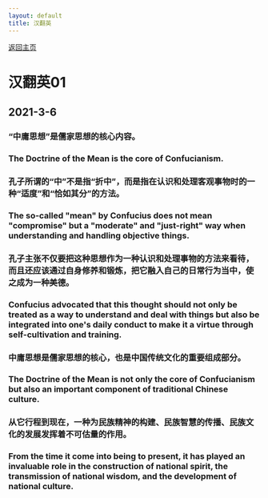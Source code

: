 ```yaml
---
layout: default
title: 汉翻英
---
```


[返回主页](index.html)

# 汉翻英01

## 2021-3-6

### “中庸思想”是儒家思想的核心内容。
### The Doctrine of the Mean is the core of Confucianism.

### 孔子所谓的“中”不是指“折中”，而是指在认识和处理客观事物时的一种“适度”和“恰如其分”的方法。
### The so-called "mean" by Confucius does not mean "compromise" but a "moderate" and "just-right" way when understanding and handling objective things.

### 孔子主张不仅要把这种思想作为一种认识和处理事物的方法来看待，而且还应该通过自身修养和锻炼，把它融入自己的日常行为当中，使之成为一种美德。
### Confucius advocated that this thought should not only be treated as a way to understand and deal with things but also be integrated into one's daily conduct to make it a virtue through self-cultivation and training.

### 中庸思想是儒家思想的核心，也是中国传统文化的重要组成部分。
### The Doctrine of the Mean is not only the core of Confucianism but also an important component of traditional Chinese culture.

### 从它行程到现在，一种为民族精神的构建、民族智慧的传播、民族文化的发展发挥着不可估量的作用。
### From the time it come into being to present, it has played an invaluable role in the construction of national spirit, the transmission of national wisdom, and the development of national culture.


